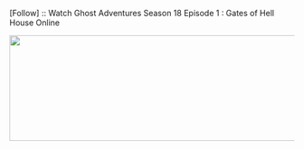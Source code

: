 ﻿[Follow] :: Watch Ghost Adventures Season 18 Episode 1 : Gates of Hell House Online

<p><a href="https://t.co/kYWy122f4v"><img src="http://currencymarket24.com/wp-content/uploads/2019/05/watch-now-live-stream.png" alt="" width="588" height="187" /></a></p>
